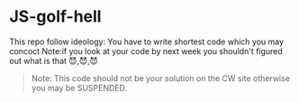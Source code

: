 # JS-golf-hell

This repo follow ideology: You have to write shortest code which you may concoct
Note:if you look at your code by next week you shouldn't figured out what is that 😈,😈,😈

> Note: This code should not be your solution on the CW site
> otherwise you may be SUSPENDED.
